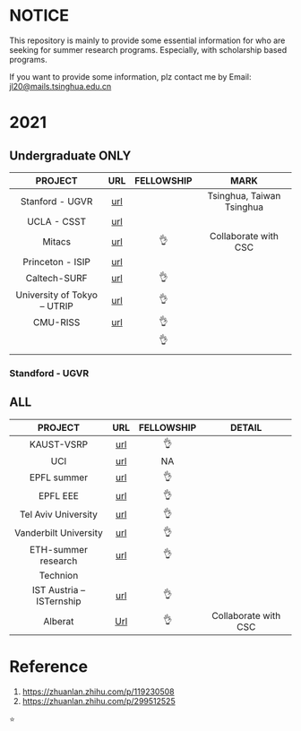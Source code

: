 # NOTICE

This repository is mainly to provide some essential information for who are seeking for summer research programs. Especially, with scholarship based programs. 

If you want to provide some information, plz contact me by Email: jl20@mails.tsinghua.edu.cn

# 2021

 ## Undergraduate ONLY

|           PROJECT           |                             URL                              | FELLOWSHIP |           MARK            |
| :-------------------------: | :----------------------------------------------------------: | :--------: | :-----------------------: |
|       Stanford - UGVR       | [url](https://engineering.stanford.edu/students-academics/programs/global-engineering-programs/chinese-ugvr) |            | Tsinghua, Taiwan Tsinghua |
|         UCLA - CSST         |                [url](https://csst.ucla.edu/)                 |            |                           |
|           Mitacs            |               [url](https://www.mitacs.ca/en)                | :ok_hand:  |   Collaborate with CSC    |
|      Princeton - ISIP       | [url](https://international.princeton.edu/international-students-and-scholars/International-Student-Internship-Program) |            |                           |
|        Caltech-SURF         |         [url](http://sfp.caltech.edu/programs/surf)          | :ok_hand:  |                           |
| University of Tokyo – UTRIP |                           [url]()                            | :ok_hand:  |                           |
|          CMU-RISS           |            [url](https://riss.ri.cmu.edu/about/)             | :ok_hand:  |                           |
|                             |                                                              | :ok_hand:  |                           |
|                             |                                                              |            |                           |

### Standford - UGVR





## ALL 

|         PROJECT          |                             URL                              | FELLOWSHIP |        DETAIL        |
| :----------------------: | :----------------------------------------------------------: | :--------: | :------------------: |
|        KAUST-VSRP        |              [url](https://vsrp.kaust.edu.sa/)               | :ok_hand:  |                      |
|           UCI            | [url]([https://sites.uci.edu/ucinspire/application/](https://link.zhihu.com/?target=https%3A//sites.uci.edu/ucinspire/application/)) |     NA     |                      |
|       EPFL summer        |                [url](https://summer.epfl.ch/)                | :ok_hand:  |                      |
|         EPFL EEE         |                 [url](https://eee.epfl.ch/)                  | :ok_hand:  |                      |
|   Tel Aviv University    | [url](https://international.tau.ac.il/Summer_Internship_Program) | :ok_hand:  |                      |
|  Vanderbilt University   |  [url](https://engineering.vanderbilt.edu/summer-research/)  | :ok_hand:  |                      |
|   ETH-summer research    | [url](https://inf.ethz.ch/studies/summer-research-fellowship.html) | :ok_hand:  |                      |
|         Technion         |                                                              |            |                      |
| IST Austria – ISTernship |        [url](https://phd.pages.ist.ac.at/isternship/)        | :ok_hand:  |                      |
|         Alberat          | [Url](https://www.ualberta.ca/admissions-programs/visiting-student-and-internship-programs/research-internships/mitacs-globalink/important-dates.html) | :ok_hand:  | Collaborate with CSC |





# Reference

1. https://zhuanlan.zhihu.com/p/119230508
2. https://zhuanlan.zhihu.com/p/299512525

:star:
